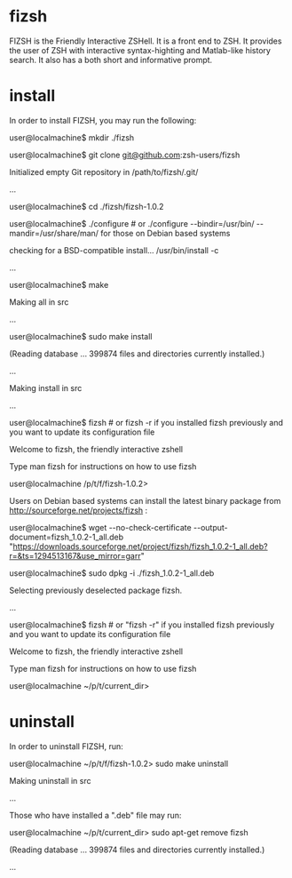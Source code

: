 fizsh
=====

FIZSH is the Friendly Interactive ZSHell. It is a front end to ZSH. It provides the user of ZSH with interactive syntax-highting and Matlab-like history search. It also has a both short and informative prompt.


install
=======

In order to install FIZSH, you may run the following: 

user@localmachine$ mkdir ./fizsh 

user@localmachine$ git clone git@github.com:zsh-users/fizsh

Initialized empty Git repository in /path/to/fizsh/.git/

...

user@localmachine$ cd ./fizsh/fizsh-1.0.2

user@localmachine$ ./configure # or ./configure --bindir=/usr/bin/ --mandir=/usr/share/man/ for those on Debian based systems

checking for a BSD-compatible install... /usr/bin/install -c

...

user@localmachine$ make

Making all in src

...

user@localmachine$ sudo make install

(Reading database ... 399874 files and directories currently installed.)

...

Making install in src

...

user@localmachine$ fizsh # or fizsh -r if you installed fizsh previously and you want to update its configuration file

Welcome to fizsh, the friendly interactive zshell

Type man fizsh for instructions on how to use fizsh

user@localmachine /p/t/f/fizsh-1.0.2> 


Users on Debian based systems can install the latest binary package from http://sourceforge.net/projects/fizsh : 

user@localmachine$ wget --no-check-certificate --output-document=fizsh_1.0.2-1_all.deb "https://downloads.sourceforge.net/project/fizsh/fizsh_1.0.2-1_all.deb?r=&ts=1294513167&use_mirror=garr"

user@localmachine$ sudo dpkg -i ./fizsh_1.0.2-1_all.deb

Selecting previously deselected package fizsh.

...

user@localmachine$ fizsh # or "fizsh -r" if you installed fizsh previously and you want to update its configuration file

Welcome to fizsh, the friendly interactive zshell

Type man fizsh for instructions on how to use fizsh

user@localmachine ~/p/t/current_dir> 


uninstall
=========

In order to uninstall FIZSH, run:

user@localmachine ~/p/t/f/fizsh-1.0.2> sudo make uninstall

Making uninstall in src

...


Those who have installed a ".deb" file may run:

user@localmachine ~/p/t/current_dir> sudo apt-get remove fizsh

(Reading database ... 399874 files and directories currently installed.)

...
